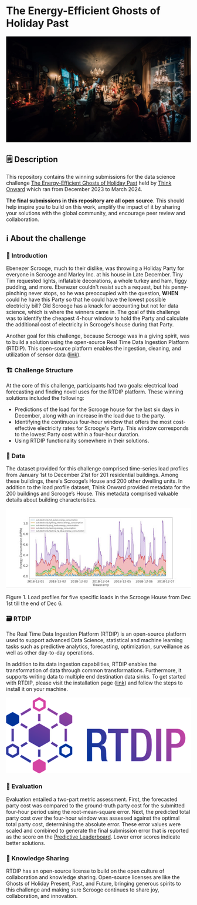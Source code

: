 # The Energy-Efficient Ghosts of Holiday Past

<img src="assets/scrooge_very_wide_aspect.png" alt="scrooge header" width="600"/>

## 🗒️ Description

This repository contains the winning submissions for the data science challenge [The Energy-Efficient Ghosts of Holiday Past](https://thinkonward.com/app/c/challenges/ghosts-of-holidays-past) held by [Think Onward](https://thinkonward.com) which ran from December 2023 to March 2024. 

**The final submissions in this repository are all open source**. This should help inspire you to build on this work, amplify the impact of it by sharing your solutions with the global community, and encourage peer review and collaboration.


## ℹ About the challenge

### 🙋 Introduction

Ebenezer Scrooge, much to their dislike, was throwing a Holiday Party for everyone in Scrooge and Marley Inc. at his house in Late December. Tiny Tim requested lights, inflatable decorations, a whole turkey and ham, figgy pudding, and more. Ebenezer couldn't resist such a request, but his penny-pinching never stops, so he was preoccupied with the question, **WHEN** could he have this Party so that he could have the lowest possible electricity bill? Old Scrooge has a knack for accounting but not for data science, which is where the winners came in. The goal of this challenge was to identify the cheapest 4-hour window to hold the Party and calculate the additional cost of electricity in Scrooge's house during that Party.

Another goal for this challenge, because Scrooge was in a giving spirit, was to build a solution using the open-source Real Time Data Ingestion Platform (RTDIP). This open-source platform enables the ingestion, cleaning, and utilization of sensor data ([link](https://rtdip.io)).

### 🏗️ Challenge Structure

At the core of this challenge, participants had two goals: electrical load forecasting and finding novel uses for the RTDIP platform. These  winning solutions included the following:

* Predictions of the load for the Scrooge house for the last six days in December, along with an increase in the load due to the party. 
* Identifying the continuous four-hour window that offers the most cost-effective electricity rates for Scrooge's Party. This window corresponds to the lowest Party cost within a four-hour duration. 
* Using RTDIP functionality somewhere in their solutions.



### 💽 Data

The dataset provided for this challenge comprised time-series load profiles from January 1st to December 21st for 201 residential buildings. Among these buildings, there's Scrooge’s House and 200 other dwelling units. In addition to the load profile dataset, Think Onward provided metadata for the 200 buildings and Scrooge’s House. This metadata comprised valuable details about building characteristics.

![load graph](assets/load_graph.jpeg)


Figure 1. Load profiles for five specific loads in the Scrooge House from Dec 1st till the end of Dec 6.

### 🗃️ RTDIP
The Real Time Data Ingestion Platform (RTDIP) is an open-source platform used to support advanced Data Science, statistical and machine learning tasks such as predictive analytics, forecasting, optimization, surveillance as well as other day-to-day operations.

In addition to its data ingestion capabilities, RTDIP enables the transformation of data through common transformations. Furthermore, it supports writing data to multiple end destination data sinks. To get started with RTDIP, please visit the installation page ([link](https://www.rtdip.io/getting-started/installation/)) and follow the steps to install it on your machine. 

![rtdip logo](assets/rtdip.png)

### 📏 Evaluation

Evaluation entailed a two-part metric assessment. First, the forecasted party cost was compared to the ground-truth party cost for the submitted four-hour period using the root-mean-square error. Next, the predicted total party cost over the four-hour window was assessed against the optimal total party cost, determining the absolute error. These error values were scaled and combined to generate the final submission error that is reported as the score on the [Predictive Leaderboard](https://thinkonward.com/app/c/challenges/ghosts-of-holidays-past/leaderboard). Lower error scores indicate better solutions. 

### 👏 Knowledge Sharing
RTDIP has an open-source license to build on the open culture of collaboration and knowledge sharing. Open-source licenses are like the Ghosts of Holiday Present, Past, and Future, bringing generous spirits to this challenge and making sure Scrooge continues to share joy, collaboration, and innovation.

